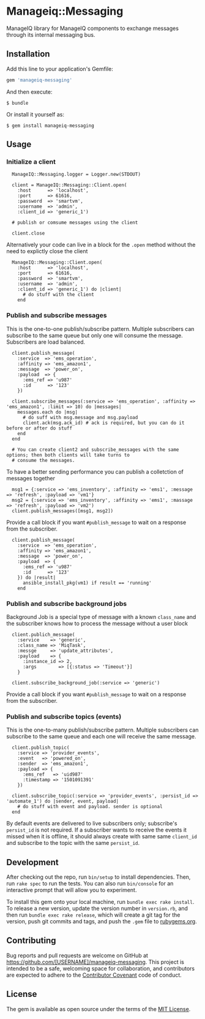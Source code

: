 # Manageiq::Messaging

ManageIQ library for ManageIQ components to exchange messages through its internal messaging bus.

## Installation

Add this line to your application's Gemfile:

```ruby
gem 'manageiq-messaging'
```

And then execute:

    $ bundle

Or install it yourself as:

    $ gem install manageiq-messaging

## Usage
### Initialize a client
```
  ManageIQ::Messaging.logger = Logger.new(STDOUT)
  
  client = ManageIQ::Messaging::Client.open(
    :host      => 'localhost', 
    :port      => 61616, 
    :password  => 'smartvm', 
    :username  => 'admin', 
    :client_id => 'generic_1')
  
  # publish or comsume messages using the client
  
  client.close
```
Alternatively your code can live in a block for the `.open` method without the need to explictly close the client
```
  ManageIQ::Messaging::Client.open(
    :host      => 'localhost', 
    :port      => 61616, 
    :password  => 'smartvm', 
    :username  => 'admin', 
    :client_id => 'generic_1') do |client|
      # do stuff with the client
    end
```

### Publish and subscribe messages
This is the one-to-one publish/subscribe pattern. Multiple subscribers can subscribe to the same queue but only one will consume the message. Subscribers are load balanced.
```
  client.publish_message(
    :service  => 'ems_operation', 
    :affinity => 'ems_amazon1', 
    :message  => 'power_on', 
    :payload  => {
      :ems_ref => 'u987'
      :id      => '123'
    })
    
  client.subscribe_messages(:service => 'ems_operation', :affinity => 'ems_amazon1', :limit => 10) do |messages|
    messages.each do |msg|
      # do suff with msg.message and msg.payload
      client.ack(msg.ack_id) # ack is required, but you can do it before or after do stuff
    end
  end
  
  # You can create client2 and subscribe_messages with the same options; then both clients will take turns to
  # consume the messages.
```

To have a better sending performance you can publish a colletction of messages together
```
  msg1 = {:service => 'ems_inventory', :affinity => 'ems1', :message => 'refresh', :payload => 'vm1'}
  msg2 = {:service => 'ems_inventory', :affinity => 'ems1', :massage => 'refresh', :payload => 'vm2')
  client.publish_messages([msg1, msg2])
```

Provide a call block if you want `#publish_message` to wait on a response from the subscriber.
```
  client.publish_message(
    :service  => 'ems_operation', 
    :affinity => 'ems_amazon1', 
    :message  => 'power_on', 
    :payload  => {
      :ems_ref => 'u987'
      :id      => '123'
    }) do |result|
      ansible_install_pkg(vm1) if result == 'running'
    end
```

### Publish and subscribe background jobs
Background Job is a special type of message with a known `class_name` and the subscriber knows how to process the message without a user block
```
  client.publich_message(
    :service    => 'generic',
    :class_name => 'MiqTask',
    :messge     => 'update_attributes',
    :payload    => {
      :instance_id => 2,
      :args        => [{:status => 'Timeout'}]
    }
    
  client.subscribe_background_job(:service => 'generic')
```

Provide a call block if you want `#publish_message` to wait on a response from the subscriber.

### Publish and subscribe topics (events)
This is the one-to-many publish/subscribe pattern. Multiple subscribers can subscribe to the same queue and each one will receive the same message.
```
  client.publish_topic(
    :service => 'provider_events',
    :event   => 'powered_on',
    :sender  => 'ems_amazon1',
    :payload => {
      :ems_ref   => 'uid987'
      :timestamp => '1501091391'
    })
    
  client.subscribe_topic(:service => 'provider_events', :persist_id => 'automate_1') do |sender, event, payload|
    # do stuff with event and payload. sender is optional
  end  
```

By default events are delivered to live subscribers only; subscribe's `persist_id` is not required. If a subscriber wants to receive the events it missed when it is offline, it should always create with same same `client_id` and subscribe to the topic with the same `persist_id`.

## Development

After checking out the repo, run `bin/setup` to install dependencies. Then, run `rake spec` to run the tests. You can also run `bin/console` for an interactive prompt that will allow you to experiment.

To install this gem onto your local machine, run `bundle exec rake install`. To release a new version, update the version number in `version.rb`, and then run `bundle exec rake release`, which will create a git tag for the version, push git commits and tags, and push the `.gem` file to [rubygems.org](https://rubygems.org).

## Contributing

Bug reports and pull requests are welcome on GitHub at https://github.com/[USERNAME]/manageiq-messaging. This project is intended to be a safe, welcoming space for collaboration, and contributors are expected to adhere to the [Contributor Covenant](http://contributor-covenant.org) code of conduct.


## License

The gem is available as open source under the terms of the [MIT License](http://opensource.org/licenses/MIT).

